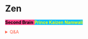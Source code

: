 # Zen

<span style='background-color:#ff468b;'><span style='color:#000000;'>**Second Brain**</span> <span style='background-color:#00bfff;'><span style='color:#ffff00;'>**Prince Kaizen Namwali**</span> 


<!-- Prince Kaizen Namwali -->


<span style='color:#ff5d46;'>

<details markdown='1'><summary>Q&A</summary>



</details>

</span>
